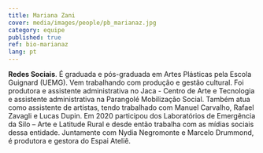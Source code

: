 ```yaml
---
title: Mariana Zani
cover: media/images/people/pb_marianaz.jpg
category: equipe
published: true
ref: bio-marianaz
lang: pt
---
```


**Redes Sociais**. É graduada e pós-graduada em Artes Plásticas pela Escola Guignard (UEMG). Vem trabalhando com produção e gestão cultural. Foi produtora e assistente administrativa no Jaca - Centro de Arte e Tecnologia e assistente administrativa na Parangolé Mobilização Social. Também atua como assistente de artistas, tendo trabalhado com Manuel Carvalho, Rafael Zavagli e Lucas Dupin. Em 2020 participou dos Laboratórios de Emergência da Silo – Arte e Latitude Rural e desde então trabalha com as mídias sociais dessa entidade. Juntamente com Nydia Negromonte e Marcelo Drummond, é produtora e gestora do Espai Ateliê.
